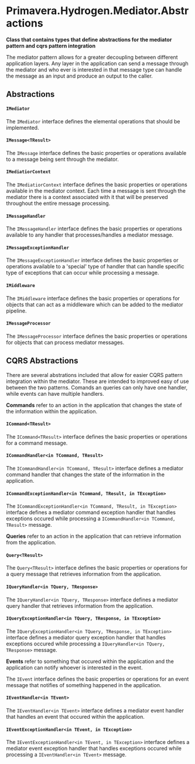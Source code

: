 # Primavera.Hydrogen.Mediator.Abstractions

**Class that contains types that define abstractions for the mediator pattern and cqrs pattern integration**

The mediator pattern allows for a greater decoupling between different application layers. Any layer in the application can send a message through the mediator and who ever is interested in that message type can handle the message as an input and produce an output to the caller.

## Abstractions

#### `IMediator`

The `IMediator` interface defines the elemental operations that should be implemented.

#### `IMessage<TResult>`

The `IMessage` interface defines the basic properties or operations available to a message being sent through the mediator.

#### `IMediatiorContext`

The `IMediatiorContext` interface defines the basic properties or operations available in the mediator context. Each time a message is sent through the mediator there is a context associated with it that will be preserved throughout the entire message processing.

#### `IMessageHandler`

The `IMessageHandler` interface defines the basic properties or operations available to any handler that processes/handles a mediator message.

#### `IMessageExceptionHandler`

The `IMessageExceptionHandler` interface defines the basic properties or operations available to a 'special' type of handler that can handle specific type of exceptions that can occur while processing a message.

#### `IMiddleware`

The `IMiddleware` interface defines the basic properties or operations for objects that can act as a middleware which can be added to the mediator pipeline.

#### `IMessageProcessor`

The `IMessageProcessor` interface defines the basic properties or operations for objects that can process mediator messages.


## CQRS Abstractions

There are several abstrations included that allow for easier CQRS pattern integration within the mediator. These are intended to improved easy of use between the two patterns. 
Comands an queries can only have one handler, while events can have multiple handlers.

**Commands** refer to an action in the application that changes the state of the information within the application.

#### `ICommand<TResult>`

The `ICommand<TResult>` interface defines the basic properties or operations for a command message.

#### `ICommandHandler<in TCommand, TResult>`

The `ICommandHandler<in TCommand, TResult>` interface defines a mediator command handler that changes the state of the information in the application.

#### `ICommandExceptionHandler<in TCommand, TResult, in TException>`

The `ICommandExceptionHandler<in TCommand, TResult, in TException>` interface defines a mediator command exception handler that handles exceptions occured while processing a `ICommandHandler<in TCommand, TResult>` message.


**Queries** refer to an action in the application that can retrieve information from the application.

#### `Query<TResult>`

The `Query<TResult>` interface defines the basic properties or operations for a query message that retrieves information from the application.

#### `IQueryHandler<in TQuery, TResponse>`

The `IQueryHandler<in TQuery, TResponse>` interface defines a mediator query handler that retrieves information from the application.

#### `IQueryExceptionHandler<in TQuery, TResponse, in TException>`

The `IQueryExceptionHandler<in TQuery, TResponse, in TException>` interface defines a mediator query exception handler that handles exceptions occured while processing a `IQueryHandler<in TQuery, TResponse>` message.



**Events** refer to something that occured within the application and the application can notify whoever is interested in the event.

The `IEvent` interface defines the basic properties or operations for an event message that notifies of something happened in the application.

#### `IEventHandler<in TEvent>`

The `IEventHandler<in TEvent>` interface defines a mediator event handler that handles an event that occured within the application.

#### `IEventExceptionHandler<in TEvent, in TException>`

The `IEventExceptionHandler<in TEvent, in TException>` interface defines a mediator event exception handler that handles exceptions occured while processing a `IEventHandler<in TEvent>` message.
